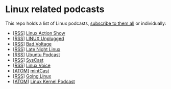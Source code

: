 # Linux related podcasts

This repo holds a list of Linux podcasts, [subscribe to them all](https://keepawayfromfire.co.uk/linux-podcasts/feeds.opml) or individually:

- [[RSS](http://feeds2.feedburner.com/TheLinuxActionShowOGG)] [Linux Action Show](http://www.jupiterbroadcasting.com/show/linuxactionshow/)
- [[RSS](http://feeds.feedburner.com/linuxunogg)] [LINUX Unplugged](http://www.jupiterbroadcasting.com/show/linuxun/)
- [[RSS](http://www.badvoltage.org/feed/ogg/)] [Bad Voltage](http://www.badvoltage.org/)
- [[RSS](https://latenightlinux.com/feed/ogg/)] [Late Night Linux](http://latenightlinux.com/)
- [[RSS](http://feed.ubuntupodcast.org/ogg/)] [Ubuntu Podcast](http://ubuntupodcast.org/)
- [[RSS](http://podcast.sysca.st/feed/podcast)] [SysCast](http://podcast.sysca.st/)
- [[RSS](http://www.linuxvoice.com/podcast_ogg.rss)] [Linux Voice](https://www.linuxvoice.com/category/podcasts/)
- [[ATOM](https://mintcast.org/category/ogg/feed/atom/)] [mintCast](https://mintcast.org/)
- [[RSS](http://goinglinux.com/oggpodcast.xml)] [Going Linux](http://goinglinux.com/index.html)
- [[ATOM](http://www.kernelpodcast.org/feed/atom/)] [Linux Kernel Podcast](http://www.kernelpodcast.org)

